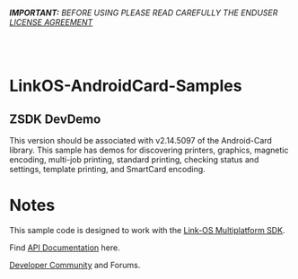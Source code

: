 
###### __IMPORTANT:__ BEFORE USING PLEASE READ CAREFULLY THE ENDUSER [LICENSE AGREEMENT](http://link-os.github.io/Zebra_SDK_EULA.pdf)
<br/>


# LinkOS-AndroidCard-Samples
## ZSDK DevDemo
This version should be associated with v2.14.5097 of the Android-Card library. This sample has demos for discovering printers, graphics, magnetic encoding, multi-job printing, standard printing, checking status and settings, template printing, and SmartCard encoding.

# Notes
This sample code is designed to work with the [Link-OS Multiplatform SDK](http://www.zebra.com/sdk).

Find [API Documentation](http://techdocs.zebra.com/link-os) here.

[Developer Community](https://developer.zebra.com/community/technologies/printers) and Forums.

